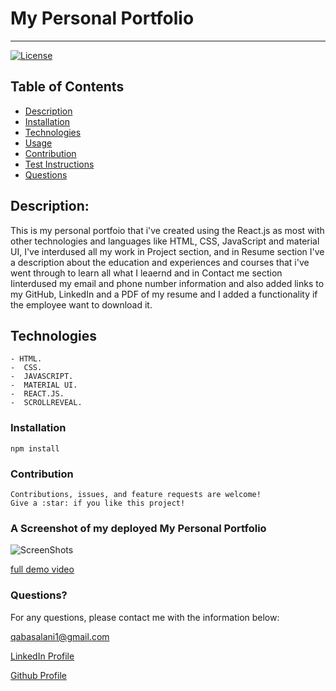 # My Personal Portfolio
  ----
  [![License](https://img.shields.io/badge/License-MIT-yellow.svg)](https://opensource.org/licenses/MIT)
## Table of Contents
- [Description](#description)
- [Installation](#installation)
- [Technologies](#Technologies)
- [Usage](#usage)
- [Contribution](#contribution)
- [Test Instructions](#test-instructions)
- [Questions](#questions)

## Description:
This is my personal portfoio that i've created using the React.js as most with other technologies and languages like HTML, CSS, JavaScript and material UI, I've interdused all my work in Project section, and in Resume section I've a description about the education and experiences and courses that i've went through to learn all what I leaernd and in Contact me section Iinterdused my email and phone number information and also added links to my GitHub, LinkedIn and a PDF of my resume and I added a functionality if the employee want to download it. 


## Technologies
```
- HTML.
-  CSS.
-  JAVASCRIPT.
-  MATERIAL UI.
-  REACT.JS.
-  SCROLLREVEAL.
```


### Installation
```
npm install
```

### Contribution
    Contributions, issues, and feature requests are welcome!
    Give a :star:️ if you like this project!


### A Screenshot of my deployed My Personal Portfolio

![ScreenShots]() 

[full demo video]()

### Questions? 
For any questions, please contact me with the information below:

qabasalani1@gmail.com

[LinkedIn Profile](https://www.linkedin.com/in/qabas-al-ani-7b858863/)

[Github Profile](https://github.com/Qabas-al-ani)


